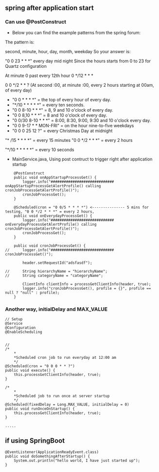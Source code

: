 

## spring after application start


### Can use @PostConstruct

- Below you can find the example patterns from the spring forum:

The pattern is:

second, minute, hour, day, month, weekday
So your answer is:

"0 0 23 * * *" every day mid night
Since the hours starts from 0 to 23 for Quartz configuration

At minute 0 past every 12th hour
0 */12 * * *

0 0 */2 * * ?
(At second :00, at minute :00, every 2 hours starting at 00am, of every day)

* "0 0 * * * *" = the top of every hour of every day.
* "*/10 * * * * *" = every ten seconds.
* "0 0 8-10 * * *" = 8, 9 and 10 o'clock of every day.
* "0 0 8,10 * * *" = 8 and 10 o'clock of every day.
* "0 0/30 8-10 * * *" = 8:00, 8:30, 9:00, 9:30 and 10 o'clock every day.
* "0 0 9-17 * * MON-FRI" = on the hour nine-to-five weekdays
* "0 0 0 25 12 ?" = every Christmas Day at midnight

"* /15 * * * *" = every 15 minutes
"0 0 */2 * * *" = every 2 hours

"*/10 * * * * *" = every 10 seconds


- MainService.java, Using post contruct to trigger right after application startup

```
	@PostConstruct
    public void onAppStartupProcessGet() {
		logger.info("############################# onAppStartupProcessGetAlertProfile() calling cronJobProcessGetAlertProfile()");
		cronJobProcessGet();
    }
	
	@Scheduled(cron = "0 0/5 * * * *") <--------------- 5 mins for testing, "0 0 */2 * * *" = every 2 hours,
	public void onEverydayProcessGet() {
		logger.info("############################# onEverydayProcessGetAlertProfile() calling cronJobProcessGetAlertProfile()");
		cronJobProcessGet();
	}
	
	public void cronJobProcessGet() {
//		logger.info("############################# cronJobProcessGet()");
		
		header.setRequestId("adsfasdf");
		
//		String hierarchyName = "hierarchyName";
//		String categoryName = "categoryName";
		
		ClientInfo clientInfo = processGetClientInfo(header, true);
		logger.info("cronJobProcessGet(), profile = {}", profile == null ? "null" : profile);
	}

```

### Another way, initialDelay and MAX_VALUE


```
// Setup
@Service
@Configuration
@EnableScheduling


// 
/*
	* 
	*Scheduled cron job to run everyday at 12:00 am
	*/	
@Scheduled(cron = "0 0 0 * * ?")
public void execute() {
	this.processGetClientInfo(header, true);	
}

/*
	* 
	*Scheduled job to run once at server startup
	*/
@Scheduled(fixedDelay = Long.MAX_VALUE, initialDelay = 0)
public void runOnceOnStartup() {
	this.processGetClientInfo(header, true);
}

.....

```


## if using SpringBoot

```
@EventListener(ApplicationReadyEvent.class)
public void doSomethingAfterStartup() {
    System.out.println("hello world, I have just started up");
}
```

